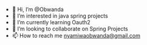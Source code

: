 - 👋 Hi, I’m @Obwanda
- 👀 I’m interested in java spring projects
- 🌱 I’m currently learning Oauth2
- 💞️ I’m looking to collaborate on Spring Projects
- 📫 How to reach me nyamiwaobwanda@gmail.com

<!---
Obwanda/Obwanda is a ✨ special ✨ repository because its `README.md` (this file) appears on your GitHub profile.
You can click the Preview link to take a look at your changes.
--->

